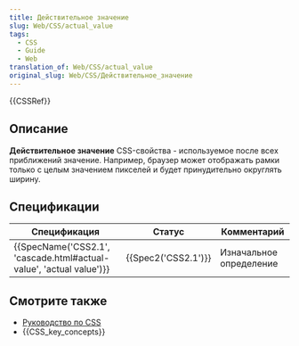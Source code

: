 ```yaml
---
title: Действительное значение
slug: Web/CSS/actual_value
tags:
  - CSS
  - Guide
  - Web
translation_of: Web/CSS/actual_value
original_slug: Web/CSS/Действительное_значение
---
```


{{CSSRef}}

## Описание

**Действительное значение** CSS-свойства - используемое после всех приближений значение. Например, браузер может отображать рамки только с целым значением пикселей и будет принудительно округлять ширину.

## Спецификации

| Спецификация                                                                             | Статус                   | Комментарий             |
| ---------------------------------------------------------------------------------------- | ------------------------ | ----------------------- |
| {{SpecName('CSS2.1', 'cascade.html#actual-value', 'actual value')}} | {{Spec2('CSS2.1')}} | Изначальное определение |

## Смотрите также

- [Руководство по CSS](/ru/docs/Web/CSS/Reference)
- {{CSS_key_concepts}}
